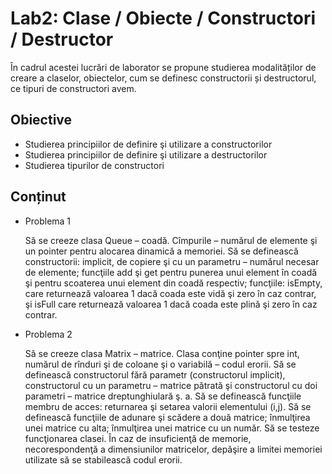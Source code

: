 # Lab2: Clase / Obiecte / Constructori / Destructor

În cadrul acestei lucrări de laborator se propune studierea modalităților de creare a claselor, obiectelor, cum se definesc constructorii și destructorul, ce tipuri de constructori avem.

## Obiective
- Studierea principiilor de definire şi utilizare a constructorilor
- Studierea principiilor de definire şi utilizare a destructorilor
- Studierea tipurilor de constructori

## Conținut
 - Problema 1

    Să se creeze clasa Queue – coadă. Cîmpurile – numărul de elemente şi un pointer pentru alocarea dinamică a memoriei. Să se definească constructorii: implicit, de copiere şi cu un parametru – numărul necesar de elemente; funcţiile add şi get pentru punerea unui element în coadă şi pentru scoaterea unui element din coadă respectiv; funcţiile: isEmpty, care returnează valoarea 1 dacă coada este vidă şi zero în caz contrar, şi isFull care returnează valoarea 1 dacă coada este plină şi zero în caz contrar.

 - Problema 2

    Să se creeze clasa Matrix – matrice. Clasa conţine pointer spre int, numărul de rînduri şi de coloane şi o variabilă – codul erorii. Să se definească constructorul fără parametr (constructorul implicit), constructorul cu un parametru – matrice pătrată şi constructorul cu doi parametri – matrice dreptunghiulară ş. a. Să se definească funcţiile membru de acces: returnarea şi setarea valorii elementului (i,j). Să se definească funcţiile de adunare şi scădere a două matrice; înmulţirea unei matrice cu alta; înmulţirea unei matrice cu un număr. Să se testeze funcţionarea clasei. În caz de insuficienţă de memorie, necorespondenţă a dimensiunilor matricelor, depăşire a limitei memoriei utilizate să se stabilească codul erorii.


